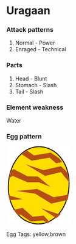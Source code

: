 # Uragaan

### Attack patterns
1. Normal - Power
2. Enraged - Technical

### Parts
1. Head - Blunt
2. Stomach - Slash
3. Tail - Slash

### Element weakness
Water 

### Egg pattern
![image info](../assets/uragaan.png)

Egg Tags: yellow,brown
